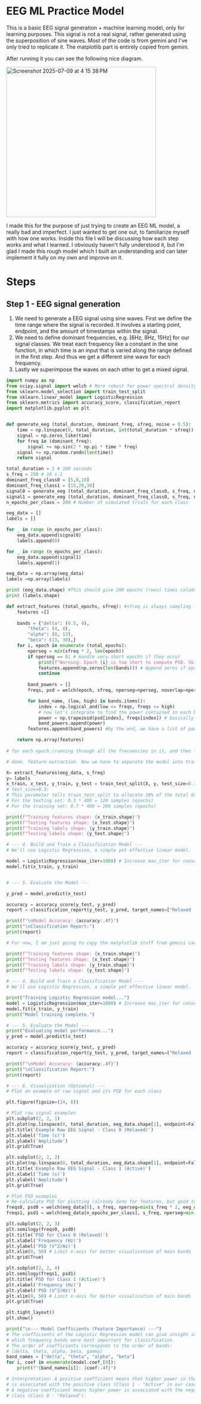# EEG ML Practice Model
This is a basic EEG signal generation + machine learning model, only for learning purposes. This signal is not a real signal, rather generated using the superposition of sine waves. 
Most of the code is from gemini and I've only tried to replicate it. The matplotlib part is entirely copied from gemini.

After running it you can see the following nice diagram.

<img width="400" alt="Screenshot 2025-07-09 at 4 15 38 PM" src="https://github.com/user-attachments/assets/82e5b07f-1274-4159-adc6-eedb67e2ea38" />

I made this for the purpose of just trying to create an EEG ML model, a really bad and imperfect. I just wanted to get one out, to familiarize myself with how one works. Inside this file I will be discussing how each step works and what I learned. I obviously haven't fully understood it, but I'm glad I made this rough model which I built an understanding and can later implement it fully on my own and improve on it.

# Steps
## Step 1 - EEG signal generation
1. We need to generate a EEG signal using sine waves. First we define the time range where the signal is recorded. It involves a starting point, endpoint, and the amount of timestamps within the signal.
2. We need to define dominant frequencies, e.g. [6Hz, 8Hz, 15Hz] for our signal classes. We treat each frequency like a constant in the sine function, in which time is an input that is varied along the range defined in the first step. And thus we get a different sine wave for each frequency.
3. Lastly we superimpose the waves on each other to get a mixed signal.


```python
import numpy as np
from scipy.signal import welch # More robust for power spectral density
from sklearn.model_selection import train_test_split
from sklearn.linear_model import LogisticRegression
from sklearn.metrics import accuracy_score, classification_report
import matplotlib.pyplot as plt


def generate_eeg (total_duration, dominant_freq, sfreq, noise = 0.5):
    time = np.linspace(0, total_duration, int(total_duration * sfreq))
    signal = np.zeros_like(time) 
    for freq in (dominant_freq):
        signal += np.sin(2 * np.pi * time * freq) 
    signal += np.random.randn(len(time))
    return signal

total_duration = 2 # 100 seconds
s_freq = 250 # 10 s-1
dominant_freq_class0 = [5,8,10]
dominant_freq_class1 = [15,20,30]
signal0 = generate_eeg (total_duration, dominant_freq_class0, s_freq, noise = 0.5)
signal1 = generate_eeg (total_duration, dominant_freq_class0, s_freq, noise = 0.5)
n_epochs_per_class = 200 # Number of simulated trials for each class

eeg_data = []
labels = []

for _ in range (n_epochs_per_class):
    eeg_data.append(signal0)
    labels.append(0)

for _ in range (n_epochs_per_class):
    eeg_data.append(signal1)
    labels.append(1)

eeg_data = np.array(eeg_data)
labels =np.array(labels)

print (eeg_data.shape) #This should give 200 epochs (rows) times columns
print (labels.shape)

def extract_features (total_epochs, sfreq): #sfreq is always sampling frequency
    features =[]
    
    bands = {"delta": (0.5, 4),
        "theta": (4, 8),
        "alpha": (8, 13),
        "beta": (13, 30),}
    for i, epoch in enumerate (total_epochs):
        nperseg = min(sfreq * 2, len(epoch))
        if nperseg == 0: # Handle very short epochs if they occur
            print(f"Warning: Epoch {i} is too short to compute PSD. Skipping.")
            features.append(np.zeros(len(bands))) # Append zeros if epoch too short
            continue
        
        band_powers = []   
        freqs, psd = welch(epoch, sfreq, nperseg=nperseg, noverlap=nperseg // 2) # this line needs to be in the loop. For we need to do frequencies and psd for each epoch.

        for band_name, (low, high) in bands.items():
            index = np.logical_and(low <= freqs, freqs <= high)
            # now let's integrate to find the power contained in each band"
            power = np.trapezoid(psd[index], freqs[index]) # basically by having the psd of that correct frequency index and the frequency.
            band_powers.append(power)
        features.append(band_powers) #by the end, we have a list of powers! Each row is an epoch. And the values in each row represent the amount of power each frequency contributes. This is because we are running thorugh each of the frequencies. 

    return np.array(features)
    
# for each epoch,(running through all the frecuencies in it, and then for all )

# done. feature extraction. Now we have to separate the model into training data and testing data.

X= extract_features(eeg_data, s_freq)
y= labels
x_train, x_test, y_train, y_test = train_test_split(X, y, test_size=0.3, random_state=42, stratify=y)
# test_size=0.3:
# This parameter tells train_test_split to allocate 30% of the total data to the testing set and the remaining 70% to the training set.
# For the testing set: 0.3 * 400 = 120 samples (epochs)
# For the training set: 0.7 * 400 = 280 samples (epochs)

print(f"Training features shape: {x_train.shape}")
print(f"Testing features shape: {x_test.shape}")
print(f"Training labels shape: {y_train.shape}")
print(f"Testing labels shape: {y_test.shape}")

# --- 4. Build and Train a Classification Model ---
# We'll use Logistic Regression, a simple yet effective linear model.

model = LogisticRegression(max_iter=1000) # Increase max_iter for convergence
model.fit(x_train, y_train)


# --- 5. Evaluate the Model ---

y_pred = model.predict(x_test)

accuracy = accuracy_score(y_test, y_pred)
report = classification_report(y_test, y_pred, target_names=["Relaxed (0)", "Active (1)"])

print(f"\nModel Accuracy: {accuracy:.4f}")
print("\nClassification Report:")
print(report)

# For now, I am just going to copy the matplotlib stuff from gemini cause I don't know how to code it rn.

print(f"Training features shape: {x_train.shape}")
print(f"Testing features shape: {x_test.shape}")
print(f"Training labels shape: {y_train.shape}")
print(f"Testing labels shape: {y_test.shape}")

# --- 4. Build and Train a Classification Model ---
# We'll use Logistic Regression, a simple yet effective linear model.

print("Training Logistic Regression model...")
model = LogisticRegression(max_iter=1000) # Increase max_iter for convergence
model.fit(x_train, y_train)
print("Model training complete.")

# --- 5. Evaluate the Model ---
print("Evaluating model performance...")
y_pred = model.predict(x_test)

accuracy = accuracy_score(y_test, y_pred)
report = classification_report(y_test, y_pred, target_names=["Relaxed (0)", "Active (1)"])

print(f"\nModel Accuracy: {accuracy:.4f}")
print("\nClassification Report:")
print(report)

# --- 6. Visualization (Optional) ---
# Plot an example of raw signal and its PSD for each class

plt.figure(figsize=(14, 8))

# Plot raw signal examples
plt.subplot(2, 2, 1)
plt.plot(np.linspace(0, total_duration, eeg_data.shape[1], endpoint=False), eeg_data[0])
plt.title('Example Raw EEG Signal - Class 0 (Relaxed)')
plt.xlabel('Time (s)')
plt.ylabel('Amplitude')
plt.grid(True)

plt.subplot(2, 2, 2)
plt.plot(np.linspace(0, total_duration, eeg_data.shape[1], endpoint=False), eeg_data[n_epochs_per_class])
plt.title('Example Raw EEG Signal - Class 1 (Active)')
plt.xlabel('Time (s)')
plt.ylabel('Amplitude')
plt.grid(True)

# Plot PSD examples
# Re-calculate PSD for plotting (already done for features, but good to visualize)
freqs0, psd0 = welch(eeg_data[0], s_freq, nperseg=min(s_freq * 2, eeg_data.shape[1]), noverlap=min(s_freq * 2, eeg_data.shape[1]) // 2)
freqs1, psd1 = welch(eeg_data[n_epochs_per_class], s_freq, nperseg=min(s_freq * 2, eeg_data.shape[1]), noverlap=min(s_freq * 2, eeg_data.shape[1]) // 2)

plt.subplot(2, 2, 3)
plt.semilogy(freqs0, psd0)
plt.title('PSD for Class 0 (Relaxed)')
plt.xlabel('Frequency (Hz)')
plt.ylabel('PSD (V^2/Hz)')
plt.xlim(0, 50) # Limit x-axis for better visualization of main bands
plt.grid(True)

plt.subplot(2, 2, 4)
plt.semilogy(freqs1, psd1)
plt.title('PSD for Class 1 (Active)')
plt.xlabel('Frequency (Hz)')
plt.ylabel('PSD (V^2/Hz)')
plt.xlim(0, 50) # Limit x-axis for better visualization of main bands
plt.grid(True)

plt.tight_layout()
plt.show()

print("\n--- Model Coefficients (Feature Importance) ---")
# The coefficients of the Logistic Regression model can give insight into
# which frequency bands were most important for classification.
# The order of coefficients corresponds to the order of bands:
# [delta, theta, alpha, beta, gamma]
band_names = ["delta", "theta", "alpha", "beta"]
for i, coef in enumerate(model.coef_[0]):
    print(f"{band_names[i]}: {coef:.4f}")

# Interpretation: A positive coefficient means that higher power in that band
# is associated with the positive class (Class 1 - "Active" in our case).
# A negative coefficient means higher power is associated with the negative
# class (Class 0 - "Relaxed").

```



